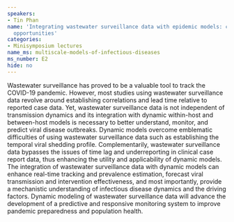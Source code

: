 ```yaml
---
speakers:
- Tin Phan
name: 'Integrating wastewater surveillance data with epidemic models: challenges and
  opportunities'
categories:
- Minisymposium lectures
name_ms: multiscale-models-of-infectious-diseases
ms_number: E2
hide: no
---
```

Wastewater surveillance has proved to be a valuable tool to track the COVID-19 pandemic. However, most studies using wastewater surveillance data revolve around establishing correlations and lead time relative to reported case data. Yet, wastewater surveillance data is not independent of transmission dynamics and its integration with dynamic within-host and between-host models is necessary to better understand, monitor, and predict viral disease outbreaks. Dynamic models overcome emblematic difficulties of using wastewater surveillance data such as establishing the temporal viral shedding profile. Complementarily, wastewater surveillance data bypasses the issues of time lag and underreporting in clinical case report data, thus enhancing the utility and applicability of dynamic models. The integration of wastewater surveillance data with dynamic models can enhance real-time tracking and prevalence estimation, forecast viral transmission and intervention effectiveness, and most importantly, provide a mechanistic understanding of infectious disease dynamics and the driving factors. Dynamic modeling of wastewater surveillance data will advance the development of a predictive and responsive monitoring system to improve pandemic preparedness and population health.


